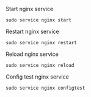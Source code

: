 Start nginx service

```
sudo service nginx start
```

Restart nginx service

```
sudo service nginx restart
```

Reload nginx service

```
sudo service nginx reload
```

Config test nginx service

```
sudo service nginx configtest
```
